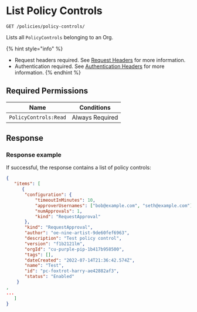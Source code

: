 # List Policy Controls

`GET /policies/policy-controls/`

Lists all `PolicyControls` belonging to an Org.

{% hint style="info" %}
* Request headers required. See [Request Headers](../../../../getting-started/request-headers.md) for more information.
* Authentication required. See [Authentication Headers](../../../../getting-started/request-headers.md#authentication-headers) for more information.
{% endhint %}

## Required Permissions

| Name                  | Conditions      |
| --------------------- | --------------- |
| `PolicyControls:Read` | Always Required |

## Response <a href="#response" id="response"></a>

### Response example <a href="#response-example" id="response-example"></a>

If successful, the response contains a list of policy controls:

```json
{
   "items": [
      {
       "configuration": {
           "timeoutInMinutes": 10,
           "approverUsernames": ["bob@example.com", "seth@example.com"],
           "numApprovals": 1,
           "kind": "RequestApproval"
       },
       "kind": "RequestApproval",
       "author": "oe-nine-artist-9de60fef6963",
       "description": "Test policy control",
       "version": "f1b2121lm",
       "orgId": "cu-purple-pip-1b417b958500",
       "tags": [],
       "dateCreated": "2022-07-14T21:36:42.574Z",
       "name": "Test",
       "id": "pc-foxtrot-harry-ae42882af3",
       "status": "Enabled"
    }
, 
...
   ]
}
```
